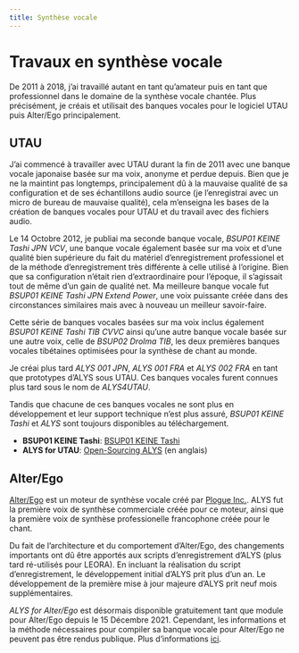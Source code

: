 ```yaml
---
title: Synthèse vocale
---
```


# Travaux en synthèse vocale

De 2011 à 2018, j’ai travaillé autant en tant qu’amateur puis en tant
que professionnel dans le domaine de la synthèse vocale chantée. Plus
précisément, je créais et utilisait des banques vocales pour le
logiciel UTAU puis Alter/Ego principalement.

## UTAU

J’ai commencé à travailler avec UTAU durant la fin de 2011 avec une
banque vocale japonaise basée sur ma voix, anonyme et perdue depuis.
Bien que je ne la maintint pas longtemps, principalement dû à la
mauvaise qualité de sa configuration et de ses échantillons audio
source (je l’enregistrai avec un micro de bureau de mauvaise qualité),
cela m’enseigna les bases de la création de banques vocales pour UTAU
et du travail avec des fichiers audio.

Le 14 Octobre 2012, je publiai ma seconde banque vocale, *BSUP01 KEINE
Tashi JPN VCV*, une banque vocale également basée sur ma voix et d’une
qualité bien supérieure du fait du matériel d’enregistrement
professionel et de la méthode d’enregistrement très différente à celle
utilisé à l’origine. Bien que sa configuration n’était rien
d’extraordinaire pour l’époque, il s’agissait tout de même d’un gain
de qualité net. Ma meilleure banque vocale fut *BSUP01 KEINE Tashi JPN
Extend Power*, une voix puissante créée dans des circonstances
similaires mais avec à nouveau un meilleur savoir-faire.

Cette série de banques vocales basées sur ma voix inclus également
*BSUP01 KEINE Tashi TIB CVVC* ainsi qu’une autre banque vocale basée
sur une autre voix, celle de *BSUP02 Drolma TIB*, les deux premières
banques vocales tibétaines optimisées pour la synthèse de chant au
monde.

Je créai plus tard *ALYS 001 JPN*, *ALYS 001 FRA* et *ALYS 002 FRA* en
tant que prototypes d’ALYS sous UTAU. Ces banques vocales furent
connues plus tard sous le nom de *ALYS4UTAU*.

Tandis que chacune de ces banques vocales ne sont plus en
développement et leur support technique n’est plus assuré, *BSUP01
KEINE Tashi* et *ALYS* sont toujours disponibles au téléchargement.
- **BSUP01 KEINE Tashi**: [BSUP01 KEINE Tashi](/keine-tashi.md)
- **ALYS for UTAU**: [Open-Sourcing
  ALYS](https://blog.phundrak.com/open-sourcing-alys/) (en anglais)

## Alter/Ego
[Alter/Ego](https://www.plogue.com/products/alter-ego.html) est un
moteur de synthèse vocale créé par [Plogue
Inc.](https://www.plogue.com/). ALYS fut la première voix de synthèse
commerciale créée pour ce moteur, ainsi que la première voix de
synthèse professionelle francophone créée pour le chant.

Du fait de l’architecture et du comportement d’Alter/Ego, des
changements importants ont dû être apportés aux scripts
d’enregistrement d’ALYS (plus tard ré-utilisés pour LEORA). En
incluant la réalisation du script d’enregistrement, le développement
initial d’ALYS prit plus d’un an. Le développement de la première mise
à jour majeure d’ALYS prit neuf mois supplémentaires.

*ALYS for Alter/Ego* est désormais disponible gratuitement tant que
module pour Alter/Ego depuis le 15 Décembre 2021. Cependant, les
informations et la méthode nécessaires pour compiler sa banque vocale
pour Alter/Ego ne peuvent pas être rendus publique. Plus
d’informations [ici](https://blog.phundrak.com/open-sourcing-alys/).
